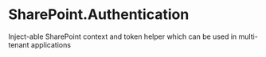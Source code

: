 # SharePoint.Authentication
Inject-able SharePoint context and token helper which can be used in multi-tenant applications
